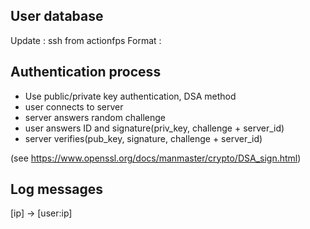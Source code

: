 ## User database

Update : ssh from actionfps
Format :

## Authentication process

 * Use public/private key authentication, DSA method
  * user connects to server
  * server answers random challenge
  * user answers ID and signature(priv_key, challenge + server_id)
  * server verifies(pub_key, signature, challenge + server_id)

(see https://www.openssl.org/docs/manmaster/crypto/DSA_sign.html)

## Log messages

[ip] -> [user:ip]
